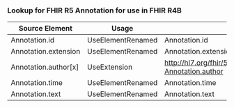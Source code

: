 ### Lookup for FHIR R5 Annotation for use in FHIR R4B

| Source Element | Usage | Target |
| -------------- | ----- | ------ |
| Annotation.id | UseElementRenamed | Annotation.id |
| Annotation.extension | UseElementRenamed | Annotation.extension |
| Annotation.author[x] | UseExtension | http://hl7.org/fhir/5.0/StructureDefinition/extension-Annotation.author |
| Annotation.time | UseElementRenamed | Annotation.time |
| Annotation.text | UseElementRenamed | Annotation.text |
